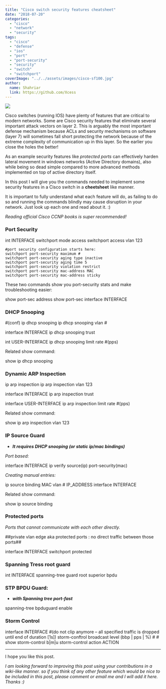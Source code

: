 ```yaml
---
title: "Cisco switch security features cheatsheet"
date: "2018-07-20"
categories: 
  - "cisco"
  - "network"
  - "security"
tags: 
  - "cisco"
  - "defense"
  - "ios"
  - "port"
  - "port-security"
  - "security"
  - "switch"
  - "switchport"
coverImage: "../../assets/images/cisco-sf100.jpg"
author:
  name: Shahriar
  link: https://github.com/Xcess
---
```


![](../../assets/images/cisco-sf100.jpg)

Cisco switches (running IOS) have plenty of features that are critical to modern networks. Some are Cisco security features that eliminate several important attack vectors on layer 2. This is arguably the most important defense mechanism because ACLs and security mechanisms on software (layer 7) will sometimes fall short protecting the network because of the extreme complexity of communication up in this layer. So the earlier you close the holes the better!

As an example security features like _protected ports_ can effectively harden lateral movement in windows networks (Active Directory domains), also while being so dead simple compared to more advanced methods implemented on top of active directory itself.

In this post I will give you the commands needed to implement some security features in a Cisco switch in a **cheetsheet** like manner.

It is important to fully understand what each feature will do, as failing to do so and running the commands blindly may cause disruption in your network. Just look up each one and read about it. :)

_Reading official Cisco CCNP books is super recommended!_

### Port Security

int INTERFACE
	switchport mode access
	switchport access vlan 123 

	#port security configuration starts here:
	switchport port-security maximum # 
	switchport port-security aging type inactive 
	switchport port-security aging time 5 
	switchport port-security violation restrict 
	switchport port-security mac-address MAC 
	switchport port-security mac-address sticky

These two commands show you port-security stats and make troubleshooting easier:

show port-sec address
show port-sec interface INTERFACE

### DHCP Snooping

#(conf)
	ip dhcp snooping
	ip dhcp snooping vlan #

interface INTERFACE
	ip dhcp snooping trust 

int USER-INTERFACE 
	ip dhcp snooping limit rate #(pps)

Related show command:

show ip dhcp snooping

### Dynamic ARP Inspection

ip arp inspection 
ip arp inspection vlan 123

interface INTERFACE 
	ip arp inspection trust
	
interface USER-INTERFACE 
	ip arp inspection limit rate #(pps)

Related show command:

show ip arp inspection vlan 123

### IP Source Guard

- _**It requires DHCP snooping (or static ip/mac bindings)**_

_Port based:_

interface INTERFACE
ip verify source(ip) port-security(mac)

_Creating manual entries:_

ip source binding MAC vlan # IP\_ADDRESS interface INTERFACE

Related show command:

show ip source binding

### Protected ports

_Ports that cannot communicate with each other directly._

##private vlan edge aka protected ports : no direct traffic between those ports##

interface INTERFACE
switchport protected

### Spanning Tress root guard

int INTERFACE
	spanning-tree guard root   superior bpdu

### STP BPDU Guard:

- _**with Spanning tree port-fast**_

spanning-tree bpduguard enable

### Storm Control

interface INTERFACE
	#(do not clip anymore – all specified traffic is dropped until end of duration \[1s\])
	storm-conftrol broadcast level (bbp | pps | %) # #
	show storm-control b|m|u
	storm-control action ACTION

* * *

I hope you like this post.

_I am looking forward to improving this post using your contributions in a wiki-like manner. so if you think of any other feature which would be nice to be included in this post, please comment or email me and I will add it here. Thanks :)_
